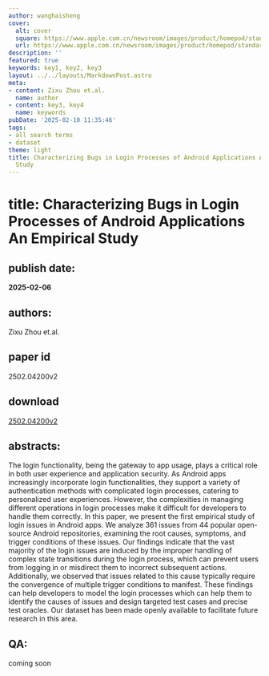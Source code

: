 ```yaml
---
author: wanghaisheng
cover:
  alt: cover
  square: https://www.apple.com.cn/newsroom/images/product/homepod/standard/Apple-HomePod-hero-230118_big.jpg.large_2x.jpg
  url: https://www.apple.com.cn/newsroom/images/product/homepod/standard/Apple-HomePod-hero-230118_big.jpg.large_2x.jpg
description: ''
featured: true
keywords: key1, key2, key3
layout: ../../layouts/MarkdownPost.astro
meta:
- content: Zixu Zhou et.al.
  name: author
- content: key3, key4
  name: keywords
pubDate: '2025-02-10 11:35:46'
tags:
- all search terms
- dataset
theme: light
title: Characterizing Bugs in Login Processes of Android Applications An Empirical
  Study
---
```


# title: Characterizing Bugs in Login Processes of Android Applications An Empirical Study 
## publish date: 
**2025-02-06** 
## authors: 
  Zixu Zhou et.al. 
## paper id
2502.04200v2
## download
[2502.04200v2](http://arxiv.org/abs/2502.04200v2)
## abstracts:
The login functionality, being the gateway to app usage, plays a critical role in both user experience and application security. As Android apps increasingly incorporate login functionalities, they support a variety of authentication methods with complicated login processes, catering to personalized user experiences. However, the complexities in managing different operations in login processes make it difficult for developers to handle them correctly. In this paper, we present the first empirical study of login issues in Android apps. We analyze 361 issues from 44 popular open-source Android repositories, examining the root causes, symptoms, and trigger conditions of these issues. Our findings indicate that the vast majority of the login issues are induced by the improper handling of complex state transitions during the login process, which can prevent users from logging in or misdirect them to incorrect subsequent actions. Additionally, we observed that issues related to this cause typically require the convergence of multiple trigger conditions to manifest. These findings can help developers to model the login processes which can help them to identify the causes of issues and design targeted test cases and precise test oracles. Our dataset has been made openly available to facilitate future research in this area.
## QA:
coming soon
